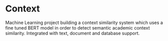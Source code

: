 # Context
Machine Learning project building a context similarity system which uses a fine tuned BERT model in order to detect semantic academic context similarity. Integrated with text, document and database support.
